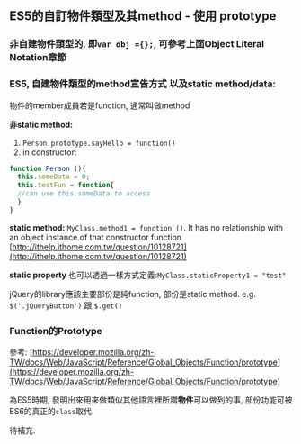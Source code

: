 ## ES5的自訂物件類型及其method - 使用 prototype

### 非自建物件類型的, 即`var obj ={};`, 可參考上面Object Literal Notation章節

### ES5, 自建物件類型的method宣告方式 以及static method/data:

物件的member成員若是function, 通常叫做method

**非static method:**
1. `Person.prototype.sayHello = function()` 
2. in constructor:  
~~~ javascript 
function Person (){  
  this.someData = 0;  
  this.testFun = function{  
  //can use this.someData to access
  } 
} 
~~~ 
**static method:** 
`MyClass.method1 = function ()`. It has no relationship with an object instance of that constructor function [http://ithelp.ithome.com.tw/question/10128721](http://ithelp.ithome.com.tw/question/10128721)

**static property** 也可以透過一樣方式定義:`MyClass.staticProperty1 = "test"`

jQuery的library應該主要部份是純function, 部份是static method. e.g. `$('.jQueryButton')` 跟 `$.get()`

### Function的Prototype

參考: [https://developer.mozilla.org/zh-TW/docs/Web/JavaScript/Reference/Global_Objects/Function/prototype](https://developer.mozilla.org/zh-TW/docs/Web/JavaScript/Reference/Global_Objects/Function/prototype)

為ES5時期, 發明出來用來做類似其他語言裡所謂**物件**可以做到的事, 部份功能可被 ES6的真正的`class`取代.

待補充.
